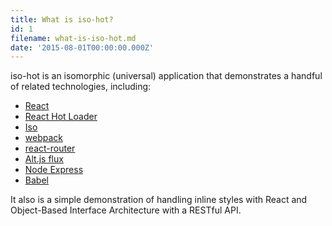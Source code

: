 ```yaml
---
title: What is iso-hot?
id: 1
filename: what-is-iso-hot.md
date: '2015-08-01T00:00:00.000Z'
---
```

iso-hot is an isomorphic (universal) application that demonstrates a handful of related technologies, including:

- [React](http://facebook.github.io/react/)
- [React Hot Loader](https://gaearon.github.io/react-hot-loader/)
- [Iso](https://github.com/goatslacker/iso)
- [webpack](http://webpack.github.io/)
- [react-router](http://rackt.github.io/react-router/)
- [Alt.js flux](http://alt.js.org/)
- [Node Express](http://expressjs.com/)
- [Babel](https://babeljs.io/)

It also is a simple demonstration of handling inline styles with React and Object-Based Interface Architecture with a RESTful API.
